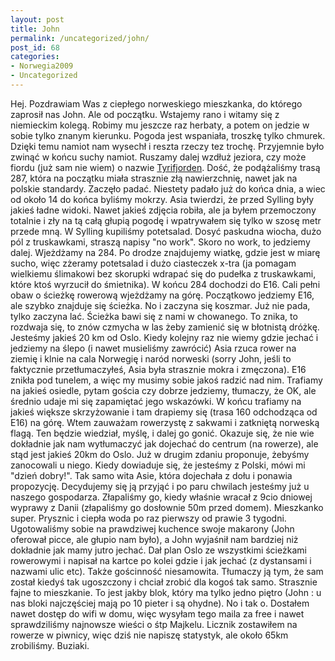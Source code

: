 ```yaml
---
layout: post
title: John
permalink: /uncategorized/john/
post_id: 68
categories: 
- Norwegia2009
- Uncategorized
---
```


Hej. Pozdrawiam Was z ciepłego norweskiego mieszkanka, do którego zaprosił nas John. Ale od początku. Wstajemy rano i witamy się z niemieckim kolegą. Robimy mu jeszcze raz herbaty, a potem on jedzie w sobie tylko znanym kierunku. Pogoda jest wspaniała, troszkę tylko chmurek. Dzięki temu namiot nam wysechł i reszta rzeczy tez trochę. Przyjemnie było zwinąć w końcu suchy namiot. Ruszamy dalej wzdłuż jeziora, czy może fiordu (już sam nie wiem) o nazwie 
[Tyrifjorden](http://en.wikipedia.org/wiki/Tyrifjorden). Dość, że podążaliśmy trasą 287, która na początku miała strasznie złą nawierzchnię, nawet jak na polskie standardy. Zaczęło padać. Niestety padało już do końca dnia, a wiec od około 14 do końca byliśmy mokrzy. Asia twierdzi, że przed Sylling były jakieś ładne widoki. Nawet jakieś zdjęcia robiła, ale ja byłem przemoczony totalnie i zły na tą całą głupią pogodę i wpatrywałem się tylko w szosę metr przede mną. W Sylling kupiliśmy potetsalad. Dosyć paskudna wiocha, dużo pól z truskawkami, straszą napisy "no work". Skoro no work, to jedziemy dalej. Wjeżdżamy na 284. Po drodze znajdujemy wiatkę, gdzie jest w miarę sucho, więc zżeramy potetsalad i dużo ciasteczek x-tra (ja pomagam wielkiemu ślimakowi bez skorupki wdrapać się do pudełka z truskawkami, które ktoś wyrzucił do śmietnika). W końcu 284 dochodzi do E16. Cali pełni obaw o ścieżkę rowerową wjeżdżamy na górę. Początkowo jedziemy E16, ale szybko znajduje się ścieżka. No i zaczyna się koszmar. Już nie pada, tylko zaczyna lać. Ścieżka bawi się z nami w chowanego. To znika, to rozdwaja się, to znów czmycha w las żeby zamienić się w błotnistą dróżkę. Jesteśmy jakieś 20 km od Oslo. Kiedy kolejny raz nie wiemy gdzie jechać i jedziemy na ślepo (i nawet musieliśmy zawrócić) Asia rzuca rower na ziemię i klnie na cala Norwegię i naród norweski (sorry John, jeśli to faktycznie przetłumaczyłeś, Asia była strasznie mokra i zmęczona). E16 znikła pod tunelem, a więc my musimy sobie jakoś radzić nad nim. Trafiamy na jakieś osiedle, pytam gościa czy dobrze jedziemy, tłumaczy, że OK, ale średnio udaje mi się zapamiętać jego wskazówki. W końcu trafiamy na jakieś większe skrzyżowanie i tam drapiemy się (trasa 160 odchodząca od E16) na górę. Wtem zauważam rowerzystę z sakwami i zatkniętą norweską flagą. Ten będzie wiedział, myślę, i dalej go gonić. Okazuje się, że nie wie dokładnie jak nam wytłumaczyć jak dojechać do centrum (na rowerze), ale stąd jest jakieś 20km do Oslo. Już w drugim zdaniu proponuje, żebyśmy zanocowali u niego. Kiedy dowiaduje się, że jesteśmy z Polski, mówi mi "dzień dobry!". Tak samo wita Asie, która dojechała z dołu i ponawia propozycję. Decydujemy się ją przyjąć i po paru chwilach jesteśmy już u naszego gospodarza. Złapaliśmy go, kiedy właśnie wracał z 9cio dniowej wyprawy z Danii (złapaliśmy go dosłownie 50m przed domem). Mieszkanko super. Prysznic i ciepła woda po raz pierwszy od prawie 3 tygodni. Ugotowaliśmy sobie na prawdziwej kuchence swoje makarony (John oferował picce, ale głupio nam było), a John wyjaśnił nam bardziej niż dokładnie jak mamy jutro jechać. Dał plan Oslo ze wszystkimi ścieżkami rowerowymi i napisał na kartce po kolei gdzie i jak jechać (z dystansami i nazwami ulic etc). Także gościnność niesamowita. Tłumaczy ją tym, że sam został kiedyś tak ugoszczony i chciał zrobić dla kogoś tak samo. Strasznie fajne to mieszkanie. To jest jakby blok, który ma tylko jedno piętro (John : u nas bloki najczęściej mają po 10 pieter i są ohydne). No i tak o. Dostałem nawet dostęp do wifi w domu, więc wysyłam tego maila za free i nawet sprawdziliśmy najnowsze wieści o śtp Majkelu. Licznik zostawiłem na rowerze w piwnicy, więc dziś nie napiszę statystyk, ale około 65km zrobiliśmy. Buziaki.
